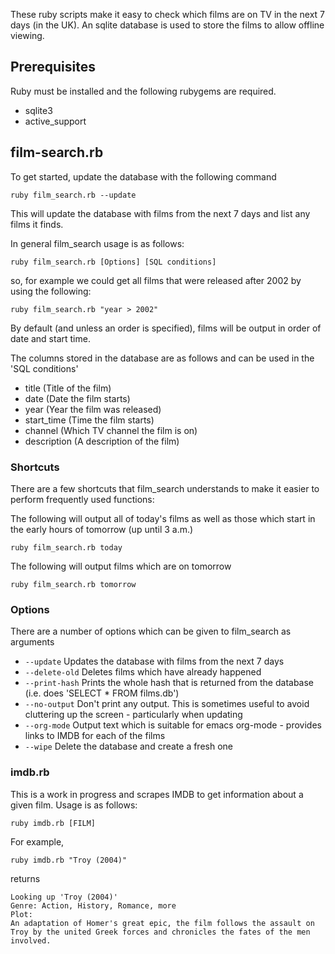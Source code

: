 These ruby scripts make it easy to check which films are on TV in the next 7
days (in the UK). An sqlite database is used to store the films to allow
offline viewing.

Prerequisites
-------------

Ruby must be installed and the following rubygems are required.

- sqlite3
- active_support

film-search.rb
--------------

To get started, update the database with the following command

    ruby film_search.rb --update

This will update the database with films from the next 7 days and list any 
films it finds.

In general film_search usage is as follows:

    ruby film_search.rb [Options] [SQL conditions]

so, for example we could get all films that were released after 2002 by using 
the following:

    ruby film_search.rb "year > 2002"

By default (and unless an order is specified), films will be output in order of
date and start time.

The columns stored in the database are as follows and can be used in the 
'SQL conditions'

-  title (Title of the film)
-  date (Date the film starts)
-  year (Year the film was released)
-  start_time (Time the film starts)
-  channel (Which TV channel the film is on)
-  description (A description of the film)

### Shortcuts ###

There are a few shortcuts that film_search understands to make it easier to
perform frequently used functions:

The following will output all of today's films as well as those which start in
the early hours of tomorrow (up until 3 a.m.)

    ruby film_search.rb today

The following will output films which are on tomorrow

    ruby film_search.rb tomorrow

### Options ###

There are a number of options which can be given to film_search as arguments

-  `--update`     Updates the database with films from the next 7 days
-  `--delete-old` Deletes films which have already happened
-  `--print-hash` Prints the whole hash that is returned from the database (i.e. 
  does 'SELECT * FROM films.db')
-  `--no-output`  Don't print any output. This is sometimes useful to avoid 
  cluttering up the screen - particularly when updating
-  `--org-mode`   Output text which is suitable for emacs org-mode - provides 
  links to IMDB for each of the films
-  `--wipe`       Delete the database and create a fresh one

### imdb.rb ###

This is a work in progress and scrapes IMDB to get information about a given
film. Usage is as follows:

    ruby imdb.rb [FILM]

For example, 

    ruby imdb.rb "Troy (2004)"

returns

    Looking up 'Troy (2004)'
    Genre: Action, History, Romance, more
    Plot:
    An adaptation of Homer's great epic, the film follows the assault on Troy by the united Greek forces and chronicles the fates of the men involved.
